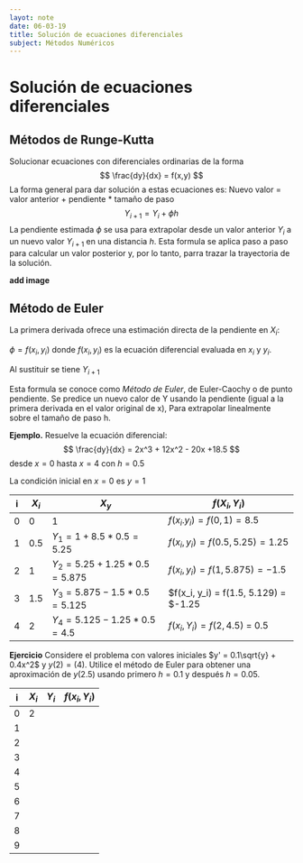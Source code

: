 ```yaml
---
layot: note
date: 06-03-19
title: Solución de ecuaciones diferenciales
subject: Métodos Numéricos
---
```


# Solución de ecuaciones diferenciales

## Métodos de Runge-Kutta

Solucionar ecuaciones con diferenciales ordinarias de la forma 
$$
\frac{dy}{dx} = f(x,y)
$$
La forma general para dar solución a estas ecuaciones es: Nuevo valor = valor anterior + pendiente * tamaño de paso
$$
Y_{i+1} = Y_i + \phi h
$$
La pendiente estimada $\phi$ se usa para extrapolar desde un valor anterior $Y_i$ a un nuevo valor $Y_{i+1}$ en una distancia $h$. Esta formula se aplica paso a paso para calcular un valor posterior y, por lo tanto, parra trazar la trayectoria de la solución.

**add image**

## Método de Euler

La primera derivada ofrece una estimación directa de la pendiente en $X_i$: 

$\phi = f(x_i, y_i)$ donde $f(x_i, y_i)$ es la ecuación diferencial evaluada en $x_i$ y $y_i$. 

Al sustituir se tiene $Y_{i+1}$

Esta formula se conoce como *Método de Euler*, de Euler-Caochy o de punto pendiente. Se predice un nuevo calor de Y usando la pendiente (igual a la primera derivada en el valor original de x), Para extrapolar linealmente sobre el tamaño de paso h.

**Ejemplo.** Resuelve la ecuación diferencial:
$$
\frac{dy}{dx} = 2x^3 + 12x^2 - 20x +18.5
$$
desde $x = 0$ hasta $x=4$ con $h=0.5$

La condición inicial en $x=0$ es $y=1$

| i    | $X_i$ | $X_y$                             | $f(X_i, Y_i)$                         |
| ---- | ----- | --------------------------------- | ------------------------------------- |
| 0    | 0     | 1                                 | $f(x_i.y_i) = f(0, 1)= 8.5$           |
| 1    | 0.5   | $Y_1 = 1 +8.5 * 0.5 = 5.25$       | $f(x_i, y_i) = f(0.5, 5.25) = 1.25$   |
| 2    | 1     | $Y_2 = 5.25 + 1.25 * 0.5 = 5.875$ | $f(x_i, y_i) = f(1, 5.875) = -1.5$    |
| 3    | 1.5   | $Y_3 = 5.875 - 1.5 * 0.5 = 5.125$ | $f(x_i, y_i) = f(1.5, 5.129) = $-1.25 |
| 4    | 2     | $Y_4 = 5.125 -1.25 * 0.5 = 4.5$   | $f(x_i, Y_i) = f(2, 4.5)$ = 0.5       |



**Ejercicio** Considere el problema con valores iniciales $y' = 0.1\sqrt{y} + 0.4x^2$ y  $y(2) = (4)$. Utilice el método de Euler para obtener una aproximación de $y(2.5)$ usando primero $h = 0.1$ y después $h=0.05$.

| i    | $X_i$ | $Y_i$ | $f(x_i, Y_i)$ |
| ---- | ----- | ----- | ------------- |
| 0    | 2     |       |               |
| 1    |       |       |               |
| 2    |       |       |               |
| 3    |       |       |               |
| 4    |       |       |               |
| 5    |       |       |               |
| 6    |       |       |               |
| 7    |       |       |               |
| 8    |       |       |               |
| 9    |       |       |               |


